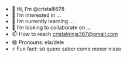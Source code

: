 - 👋 Hi, I’m @cristalll678
- 👀 I’m interested in ...
- 🌱 I’m currently learning ...
- 💞️ I’m looking to collaborate on ...
- 📫 How to reach  cristalninja367@gmail.com 
- 😄 Pronouns: ela/dele
- ⚡ Fun fact: só quero saber como mexer nisso

<!---
cristalll678/cristalll678 is a ✨ special ✨ repository because its `README.md` (this file) appears on your GitHub profile.
You can click the Preview link to take a look at your changes.
--->
